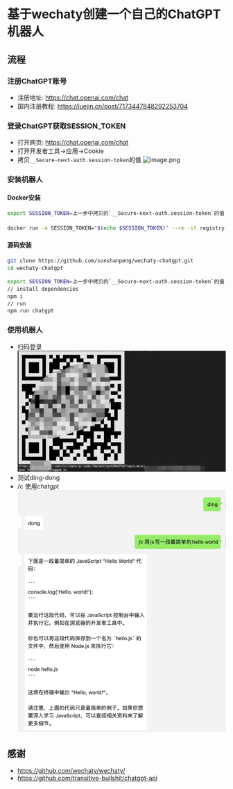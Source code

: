 # 基于wechaty创建一个自己的ChatGPT机器人

## 流程

### 注册ChatGPT账号

- 注册地址: <https://chat.openai.com/chat>
- 国内注册教程: <https://juejin.cn/post/7173447848292253704>

### 登录ChatGPT获取SESSION_TOKEN

- 打开网页: <https://chat.openai.com/chat>
- 打开开发者工具->应用->Cookie
- 拷贝`__Secure-next-auth.session-token`的值
![image.png](https://cdn.nlark.com/yuque/0/2022/png/2777249/1670287051371-acd694da-cd3f-46c4-97c4-96438965f8a4.png#averageHue=%232d3136&clientId=uf4023d0a-0da7-4&crop=0&crop=0&crop=1&crop=1&from=paste&height=497&id=u77b3570c&margin=%5Bobject%20Object%5D&name=image.png&originHeight=994&originWidth=1586&originalType=binary&ratio=1&rotation=0&showTitle=false&size=796464&status=done&style=none&taskId=uf4e7e669-4feb-431a-80b7-f7ab47c9113&title=&width=793)

### 安装机器人

#### Docker安装

```bash
export SESSION_TOKEN=上一步中拷贝的`__Secure-next-auth.session-token`的值 

docker run -e SESSION_TOKEN="$(echo $SESSION_TOKEN)" --rm -it registry.cn-hangzhou.aliyuncs.com/sunshanpeng/wechaty-chatgpt:0.0.4
```

#### 源码安装

```bash
git clone https://github.com/sunshanpeng/wechaty-chatgpt.git
cd wechaty-chatgpt
```

```bash
export SESSION_TOKEN=上一步中拷贝的`__Secure-next-auth.session-token`的值 
// install dependencies
npm i
// run
npm run chatgpt
```

### 使用机器人

- 扫码登录
![image.png](./media/screenshot-20221207-130656.png)
- 测试ding-dong
- /c 使用chatgpt
![image.png](./media/screenshot-20221207-131138.png)

## 感谢

- <https://github.com/wechaty/wechaty/>
- <https://github.com/transitive-bullshit/chatgpt-api>
